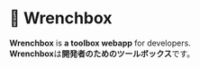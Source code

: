 # 🔧 Wrenchbox
**Wrenchbox** is **a toolbox webapp** for developers.  
**Wrenchbox**は**開発者のためのツールボックス**です。